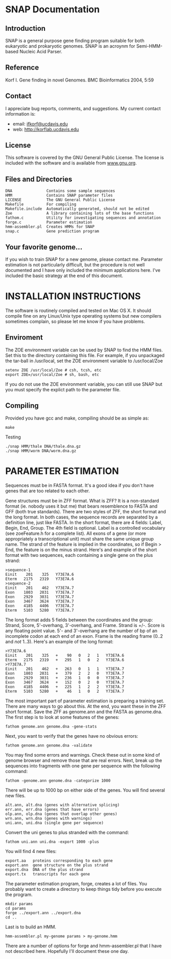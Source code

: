 SNAP Documentation
==================

## Introduction ##

SNAP is a general purpose gene finding program suitable for both eukaryotic and
prokaryotic genomes. SNAP is an acroynm for Semi-HMM-based Nucleic Acid Parser.

## Reference ##

Korf I. Gene finding in novel Genomes. BMC Bioinformatics 2004, 5:59

## Contact ##

I appreciate bug reports, comments, and suggestions. My current contact
information is:

* email: ifkorf@ucdavis.edu
* web: http://korflab.ucdavis.edu

## License ##

This software is covered by the GNU General Public License. The license is
included with the software and is available from www.gnu.org.

## Files and Directories ##

    DNA               Contains some sample sequences
    HMM               Contains SNAP parameter files
    LICENSE           The GNU General Public License
    Makefile          For compiling
    Makefile.include  Automatically generated, should not be edited
    Zoe               A library containing lots of the base functions
    fathom.c          Utility for investigating sequences and annotation
    forge.c           Parameter estimation
    hmm-assembler.pl  Creates HMMs for SNAP
    snap.c            Gene prediction program

## Your favorite genome... ##

If you wish to train SNAP for a new genome, please contact me. Parameter
estimation is not particularly difficult, but the procedure is not well
documented and I have only included the minimum applications here. I've included
the basic strategy at the end of this document.


INSTALLATION INSTRUCTIONS
=========================

The software is routinely compiled and tested on Mac OS X. It should compile
fine on any Linux/Unix type operating systems but new compilers sometimes
complain, so please let me know if you have problems.

## Enviroment ##

The ZOE environment variable can be  used by SNAP to find the HMM files. Set
this to the directory containing this file. For example, if you unpackaged the
tar-ball in /usr/local, set the ZOE environment variable to /usr/local/Zoe
    
	setenv ZOE /usr/local/Zoe # csh, tcsh, etc
	export ZOE=/usr/local/Zoe # sh, bash, etc

If you do not use the ZOE environment variable, you can still use
SNAP but you must specify the explict path to the parameter file.

## Compiling ##

Provided you have gcc and make, compiling should be as simple as:

	make

Testing

	./snap HMM/thale DNA/thale.dna.gz
	./snap HMM/worm DNA/worm.dna.gz


PARAMETER ESTIMATION
====================

Sequences must be in FASTA format. It's a good idea if you don't have genes that
are too related to each other.

Gene structures must be in ZFF format. What is ZFF? It is a non-standard format
(ie. nobody uses it but me) that bears resemblence to FASTA and GFF (both true
standards). There are two styles of ZFF, the short format and the long format.
In both cases, the sequence records are separated by a definition line, just
like FASTA. In the short format, there are 4 fields: Label, Begin, End, Group.
The 4th field is optional. Label is a controlled vocabulary (see zoeFeature.h
for a complete list). All exons of a gene (or more appropriately a
transcriptional unit) must share the same unique group name. The strand of the
feature is implied in the coordinates, so if Begin > End, the feature is on the
minus strand. Here's and example of the short format with two sequences, each
containing a single gene on the plus strand:

    >sequence-1
    Einit    201    325   Y73E7A.6
    Eterm   2175   2319   Y73E7A.6
    >sequence-2
    Einit    201    462   Y73E7A.7
    Exon    1803   2031   Y73E7A.7
    Exon    2929   3031   Y73E7A.7
    Exon    3467   3624   Y73E7A.7
    Exon    4185   4406   Y73E7A.7
    Eterm   5103   5280   Y73E7A.7

The long format adds 5 fields between the coordinates and the group: Strand,
Score, 5'-overhang, 3'-overhang, and Frame. Strand is +/-. Score is any floating
point value. 5'- and 3'-overhang are the number of bp of an incomplete codon at
each end of an exon. Frame is the reading frame (0..2 and *not* 1..3). Here's an
example of the long format:

    >Y73E7A.6
    Einit    201    325   +    90   0   2   1   Y73E7A.6
    Eterm   2175   2319   +   295   1   0   2   Y73E7A.6
    >Y73E7A.7
    Einit    201    462   +   263   0   1   1   Y73E7A.7
    Exon    1803   2031   +   379   2   2   0   Y73E7A.7
    Exon    2929   3031   +   236   1   0   0   Y73E7A.7
    Exon    3467   3624   +   152   0   2   0   Y73E7A.7
    Exon    4185   4406   +   225   1   2   2   Y73E7A.7
    Eterm   5103   5280   +    46   1   0   2   Y73E7A.7

The most important part of parameter estimation is preparing a training set.
There are many ways to go about this. At the end, you want these in the ZFF
short format. Save the ZFF as genome.ann and the FASTA as genome.dna. The first
step is to look at some features of the genes:

    fathom genome.ann genome.dna -gene-stats 

Next, you want to verify that the genes have no obvious errors:

    fathom genome.ann genome.dna -validate

You may find some errors and warnings. Check these out in some kind of genome
browser and remove those that are real errors. Next, break up the sequences into
fragments with one gene per sequence with the following command:

    fathom -genome.ann genome.dna -categorize 1000

There will be up to 1000 bp on either side of the genes. You will find
several new files.

    alt.ann, alt.dna (genes with alternative splicing)
    err.ann, err.dna (genes that have errors)
    olp.ann, olp.dna (genes that overlap other genes)
    wrn.ann, wrn.dna (genes with warnings)
    uni.ann, uni.dna (single gene per sequence)

Convert the uni genes to plus stranded with the command:

    fathom uni.ann uni.dna -export 1000 -plus

You will find 4 new files:

    export.aa   proteins corresponding to each gene
    export.ann  gene structure on the plus strand
    export.dna  DNA of the plus strand
    export.tx   transcripts for each gene

The parameter estimation program, forge, creates a lot of files. You probably
want to create a directory to keep things tidy before you execute the program.

    mkdir params
    cd params
    forge ../export.ann ../export.dna
    cd ..

Last is to build an HMM.

    hmm-assembler.pl my-genome params > my-genome.hmm

There are a number of options for forge and hmm-assembler.pl that I have not
described here. Hopefully I'll document these one day.
